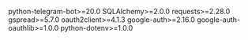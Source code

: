 python-telegram-bot>=20.0
SQLAlchemy>=2.0.0
requests>=2.28.0
gspread>=5.7.0
oauth2client>=4.1.3
google-auth>=2.16.0
google-auth-oauthlib>=1.0.0
python-dotenv>=1.0.0
